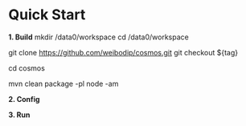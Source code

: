 # Quick Start

**1. Build**
   mkdir /data0/workspace
   cd /data0/workspace

   git clone https://github.com/weibodip/cosmos.git
   git checkout ${tag}

   cd cosmos

   mvn clean package -pl node -am

**2. Config**

**3. Run**
